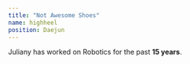 ```yaml
---
title: "Not Awesome Shoes"
name: highheel
position: Daejun
---
```


Juliany has worked on Robotics for the past **15 years**.